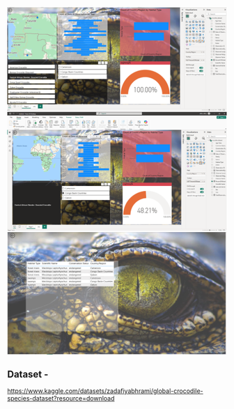 ![image](https://github.com/Torajabu/crocodile_power_bi/blob/main/Screenshot%202025-09-26%20220242.png)
![image](https://github.com/Torajabu/crocodile_power_bi/blob/main/Screenshot%202025-09-26%20220225.png)
![image](https://github.com/Torajabu/crocodile_power_bi/blob/main/Screenshot%202025-09-26%20220254.png)

## Dataset - 
https://www.kaggle.com/datasets/zadafiyabhrami/global-crocodile-species-dataset?resource=download
